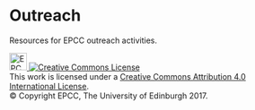 # Outreach
Resources for EPCC outreach activities.

<a href="http://www.epcc.ed.ac.uk">
<img alt="EPCC logo" src="https://www.epcc.ed.ac.uk/sites/all/themes/epcc/images/epcc-logo.png" height="31"/>
</a>
<a rel="license" href="http://creativecommons.org/licenses/by/4.0/">
<img alt="Creative Commons License" style="border-width:0" src="https://i.creativecommons.org/l/by/4.0/88x31.png" />
</a><br />
This work is licensed under a <a rel="license" href="http://creativecommons.org/licenses/by/4.0/">
Creative Commons Attribution 4.0 International License</a>.<br/>
&copy; Copyright EPCC, The University of Edinburgh 2017.
